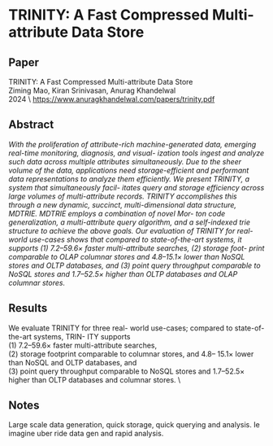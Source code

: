 # TRINITY: A Fast Compressed Multi-attribute Data Store

## Paper

TRINITY: A Fast Compressed Multi-attribute Data Store \
Ziming Mao, Kiran Srinivasan, Anurag Khandelwal \
2024 \ 
https://www.anuragkhandelwal.com/papers/trinity.pdf

## Abstract
*With the proliferation of attribute-rich machine-generated data, emerging real-time monitoring, diagnosis, and visual- ization tools ingest and analyze such data across multiple attributes simultaneously. Due to the sheer volume of the data, applications need storage-efficient and performant data representations to analyze them efficiently.*
*We present TRINITY, a system that simultaneously facil- itates query and storage efficiency across large volumes of multi-attribute records. TRINITY accomplishes this through a new dynamic, succinct, multi-dimensional data structure, MDTRIE. MDTRIE employs a combination of novel Mor- ton code generalization, a multi-attribute query algorithm, and a self-indexed trie structure to achieve the above goals. Our evaluation of TRINITY for real-world use-cases shows that compared to state-of-the-art systems, it supports (1) 7.2–59.6× faster multi-attribute searches, (2) storage foot- print comparable to OLAP columnar stores and 4.8–15.1× lower than NoSQL stores and OLTP databases, and (3) point query throughput comparable to NoSQL stores and 1.7–52.5× higher than OLTP databases and OLAP columnar stores.*

## Results

We evaluate TRINITY for three real- world use-cases; compared to state-of-the-art systems, TRIN- ITY supports \
(1) 7.2–59.6× faster multi-attribute searches, \
(2) storage footprint comparable to columnar stores, and 4.8– 15.1× lower than NoSQL and OLTP databases, and \
(3) point query throughput comparable to NoSQL stores and 1.7–52.5× higher than OLTP databases and columnar stores. \

## Notes

Large scale data generation, quick storage, quick querying and analysis. Ie imagine uber ride data gen and rapid analysis.
